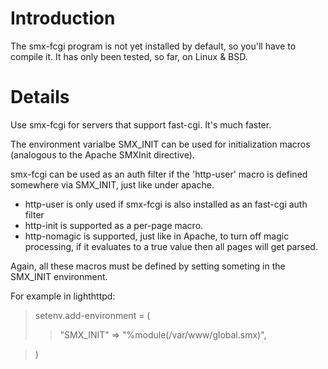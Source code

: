 # Introduction #

The smx-fcgi program is not yet installed by default, so you'll have to compile it.  It has only been tested, so far, on Linux & BSD.

# Details #

Use smx-fcgi for servers that support fast-cgi.  It's much faster.

The environment varialbe SMX\_INIT can be used for initialization macros (analogous to the Apache SMXInit directive).

smx-fcgi can be used as an auth filter if the 'http-user' macro
is defined somewhere via SMX\_INIT, just like under apache.

  * http-user is only used if smx-fcgi is also installed as an fast-cgi auth filter
  * http-init is supported as a per-page macro.
  * http-nomagic is supported, just like in Apache, to turn off magic processing, if it evaluates to a true value then all pages will get parsed.

Again, all these macros must be defined by setting someting in the SMX\_INIT environment.

For example in lighthttpd:

> setenv.add-environment = (
> > "SMX\_INIT" => "%module(/var/www/global.smx)",

> )
